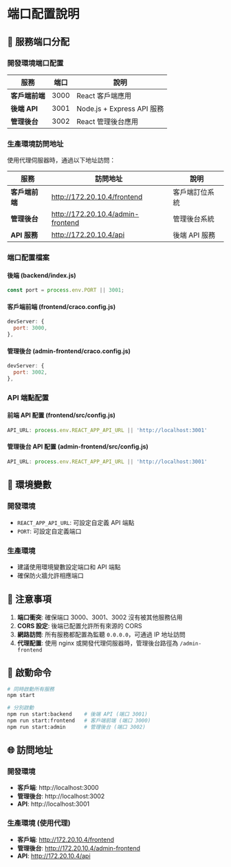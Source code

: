 # 端口配置說明

## 🚀 服務端口分配

### 開發環境端口配置

| 服務 | 端口 | 說明 |
|------|------|------|
| **客戶端前端** | 3000 | React 客戶端應用 |
| **後端 API** | 3001 | Node.js + Express API 服務 |
| **管理後台** | 3002 | React 管理後台應用 |

### 生產環境訪問地址

使用代理伺服器時，通過以下地址訪問：

| 服務 | 訪問地址 | 說明 |
|------|----------|------|
| **客戶端前端** | http://172.20.10.4/frontend | 客戶端訂位系統 |
| **管理後台** | http://172.20.10.4/admin-frontend | 管理後台系統 |
| **API 服務** | http://172.20.10.4/api | 後端 API 服務 |

### 端口配置檔案

#### 後端 (backend/index.js)
```javascript
const port = process.env.PORT || 3001;
```

#### 客戶端前端 (frontend/craco.config.js)
```javascript
devServer: {
  port: 3000,
},
```

#### 管理後台 (admin-frontend/craco.config.js)
```javascript
devServer: {
  port: 3002,
},
```

### API 端點配置

#### 前端 API 配置 (frontend/src/config.js)
```javascript
API_URL: process.env.REACT_APP_API_URL || 'http://localhost:3001'
```

#### 管理後台 API 配置 (admin-frontend/src/config.js)
```javascript
API_URL: process.env.REACT_APP_API_URL || 'http://localhost:3001'
```

## 🔧 環境變數

### 開發環境
- `REACT_APP_API_URL`: 可設定自定義 API 端點
- `PORT`: 可設定自定義端口

### 生產環境
- 建議使用環境變數設定端口和 API 端點
- 確保防火牆允許相應端口

## 📝 注意事項

1. **端口衝突**: 確保端口 3000、3001、3002 沒有被其他服務佔用
2. **CORS 設定**: 後端已配置允許所有來源的 CORS
3. **網路訪問**: 所有服務都配置為監聽 `0.0.0.0`，可通過 IP 地址訪問
4. **代理配置**: 使用 nginx 或開發代理伺服器時，管理後台路徑為 `/admin-frontend`

## 🚀 啟動命令

```bash
# 同時啟動所有服務
npm start

# 分別啟動
npm run start:backend    # 後端 API (端口 3001)
npm run start:frontend   # 客戶端前端 (端口 3000)
npm run start:admin      # 管理後台 (端口 3002)
```

## 🌐 訪問地址

### 開發環境
- **客戶端**: http://localhost:3000
- **管理後台**: http://localhost:3002
- **API**: http://localhost:3001

### 生產環境 (使用代理)
- **客戶端**: http://172.20.10.4/frontend
- **管理後台**: http://172.20.10.4/admin-frontend
- **API**: http://172.20.10.4/api 